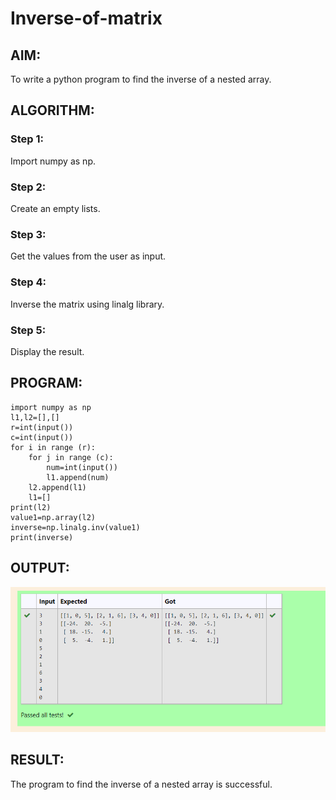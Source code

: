 # Inverse-of-matrix

## AIM:
To write  a python program to find the inverse of a nested array.
## ALGORITHM:
### Step 1:
Import numpy as np.
### Step 2:
Create an empty lists.
### Step 3:
Get the values from the user as input.
### Step 4:
Inverse the matrix using linalg library.
### Step 5:
Display the result.

## PROGRAM:

~~~
import numpy as np
l1,l2=[],[]
r=int(input())
c=int(input())
for i in range (r):
    for j in range (c):
        num=int(input())
        l1.append(num)
    l2.append(l1)
    l1=[]
print(l2)
value1=np.array(l2)
inverse=np.linalg.inv(value1)
print(inverse)
~~~

## OUTPUT:

![output](1.png)

## RESULT:

The program to find the inverse of a nested array is successful.
